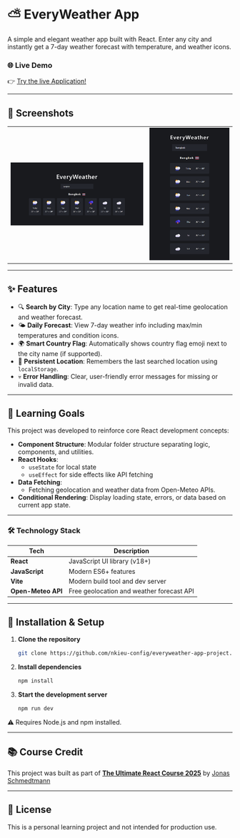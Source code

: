 # ⛅ EveryWeather App

A simple and elegant weather app built with React. Enter any city and instantly get a 7-day weather forecast with temperature, and weather icons.

### 🌐 Live Demo

👉 [Try the live Application!](https://everyweather-app-project.vercel.app/)

---

## 📸 Screenshots

<table>
  <tr>
    <td>
      <img src="public/screenshot.png" alt="EveryWeather Screenshot" width="100%">
    </td>
    <td>
      <img src="public/screenshot_responsive.png" alt="Responsive Screenshot" width="100%">
    </td>
  </tr>
</table>

---

## ✨ Features

- 🔍 **Search by City**: Type any location name to get real-time geolocation and weather forecast.
- 🌤️ **Daily Forecast**: View 7-day weather info including max/min temperatures and condition icons.
- 🌍 **Smart Country Flag**: Automatically shows country flag emoji next to the city name (if supported).
- 💾 **Persistent Location**: Remembers the last searched location using `localStorage`.
- 💀 **Error Handling**: Clear, user-friendly error messages for missing or invalid data.

---

## 🧠 Learning Goals

This project was developed to reinforce core React development concepts:

- **Component Structure**: Modular folder structure separating logic, components, and utilities.
- **React Hooks**:
  - `useState` for local state
  - `useEffect` for side effects like API fetching
- **Data Fetching**:
  - Fetching geolocation and weather data from Open-Meteo APIs.
- **Conditional Rendering**: Display loading state, errors, or data based on current app state.

---

### 🛠️ Technology Stack

| Tech               | Description                               |
| ------------------ | ----------------------------------------- |
| **React**          | JavaScript UI library (v18+)              |
| **JavaScript**     | Modern ES6+ features                      |
| **Vite**           | Modern build tool and dev server          |
| **Open-Meteo API** | Free geolocation and weather forecast API |

---

## 🚀 Installation & Setup

1. **Clone the repository**

   ```bash
   git clone https://github.com/nkieu-config/everyweather-app-project.git
   ```

2. **Install dependencies**

   ```bash
   npm install
   ```

3. **Start the development server**

   ```bash
   npm run dev
   ```

⚠️ Requires Node.js and npm installed.

---

## 📚 Course Credit

This project was built as part of **[The Ultimate React Course 2025](https://www.udemy.com/course/the-ultimate-react-course/)** by [Jonas Schmedtmann](https://codingheroes.io/)

---

## 📃 License

This is a personal learning project and not intended for production use.
